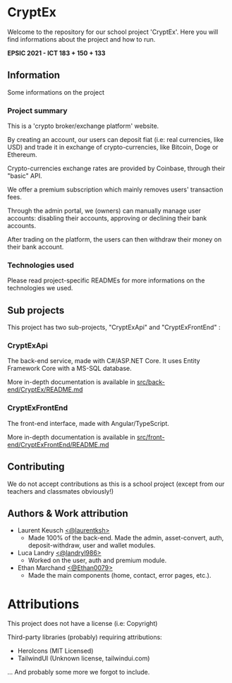 # CryptEx
Welcome to the repository for our school project 'CryptEx'.
Here you will find informations about the project and how to run.

**EPSIC 2021 - ICT 183 + 150 + 133**

## Information
Some informations on the project

### Project summary
This is a 'crypto broker/exchange platform' website.

By creating an account, our users can deposit fiat (i.e: real currencies, like USD) and trade it in exchange of crypto-currencies, like Bitcoin,
Doge or Ethereum.

Crypto-currencies exchange rates are provided by Coinbase, through their "basic" API.

We offer a premium subscription which mainly removes users' transaction fees.

Through the admin portal, we (owners) can manually manage user accounts: disabling their accounts, approving or declining their bank accounts.

After trading on the platform, the users can then withdraw their money on their bank account.

### Technologies used
Please read project-specific READMEs for more informations on the technologies we used.

## Sub projects
This project has two sub-projects, "CryptExApi" and "CryptExFrontEnd" :

### CryptExApi

The back-end service, made with C#/ASP.NET Core.
It uses Entity Framework Core with a MS-SQL database.

More in-depth documentation is available in [src/back-end/CryptEx/README.md](https://github.com/laurentksh/CryptEx/blob/master/src/back-end/CryptEx/README.md)


### CryptExFrontEnd

The front-end interface, made with Angular/TypeScript.

More in-depth documentation is available in [src/front-end/CryptExFrontEnd/README.md](https://github.com/laurentksh/CryptEx/blob/master/src/front-end/CryptExFrontEnd/README.md)


## Contributing
We do not accept contributions as this is a school project (except from our teachers and classmates obviously!)


## Authors & Work attribution

- Laurent Keusch [<@laurentksh>](https://github.com/laurentksh)
  - Made 100% of the back-end. Made the admin, asset-convert, auth, deposit-withdraw, user and wallet modules.
- Luca Landry [<@landryl986>](https://github.com/landryl986)
  - Worked on the user, auth and premium module.
- Ethan Marchand [<@Ethan0079>](https://github.com/Ethan0079)
  - Made the main components (home, contact, error pages, etc.).

# Attributions
This project does not have a license (i.e: Copyright)


Third-party libraries (probably) requiring attributions:

- HeroIcons (MIT Licensed)
- TailwindUI (Unknown license, tailwindui.com)

... And probably some more we forgot to include.